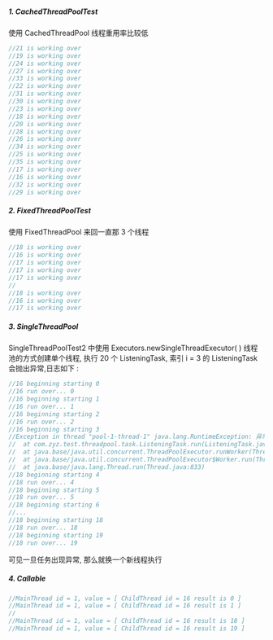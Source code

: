 
##### 1. CachedThreadPoolTest

使用 CachedThreadPool 线程重用率比较低

```java
//21 is working over
//19 is working over
//24 is working over
//27 is working over
//33 is working over
//22 is working over
//31 is working over
//30 is working over
//23 is working over
//18 is working over
//20 is working over
//28 is working over
//26 is working over
//34 is working over
//25 is working over
//35 is working over
//17 is working over
//16 is working over
//32 is working over
//29 is working over
```

##### 2. FixedThreadPoolTest

使用 FixedThreadPool 来回一直那 3 个线程

```java
//18 is working over
//16 is working over
//17 is working over
//17 is working over
//17 is working over
//
//18 is working over
//16 is working over
//17 is working over
```

##### 3. SingleThreadPool

SingleThreadPoolTest2 中使用 Executors.newSingleThreadExecutor( ) 线程池的方式创建单个线程, 执行 20 个 ListeningTask, 索引 i = 3 的 ListeningTask 会抛出异常,日志如下 :

```java
//16 beginning starting 0
//16 run over... 0
//16 beginning starting 1
//16 run over... 1
//16 beginning starting 2
//16 run over... 2
//16 beginning starting 3
//Exception in thread "pool-1-thread-1" java.lang.RuntimeException: 异常导致程序崩溃......
//	at com.zyz.test.threadpool.task.ListeningTask.run(ListeningTask.java:25)
//	at java.base/java.util.concurrent.ThreadPoolExecutor.runWorker(ThreadPoolExecutor.java:1136)
//	at java.base/java.util.concurrent.ThreadPoolExecutor$Worker.run(ThreadPoolExecutor.java:635)
//	at java.base/java.lang.Thread.run(Thread.java:833)
//18 beginning starting 4
//18 run over... 4
//18 beginning starting 5
//18 run over... 5
//18 beginning starting 6
//...
//18 beginning starting 18
//18 run over... 18
//18 beginning starting 19
//18 run over... 19
```

可见一旦任务出现异常, 那么就换一个新线程执行

##### 4. Callable

```java
//MainThread id = 1, value = [ ChildThread id = 16 result is 0 ]
//MainThread id = 1, value = [ ChildThread id = 16 result is 1 ]
//        
//MainThread id = 1, value = [ ChildThread id = 16 result is 18 ]
//MainThread id = 1, value = [ ChildThread id = 16 result is 19 ]
```